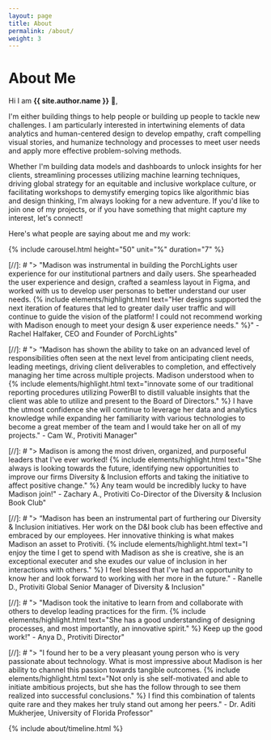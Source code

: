 ```yaml
---
layout: page
title: About
permalink: /about/
weight: 3
---
```


# **About Me**

Hi I am **{{ site.author.name }}** :wave:,<br>

I'm either building things to help people or building up people to tackle new challenges. I am particularly interested in intertwining elements of data analytics and human-centered design to develop empathy, craft compelling visual stories, and humanize technology and processes to meet user needs and apply more effective problem-solving methods.

Whether I'm building data models and dashboards to unlock insights for her clients, streamlining processes utilizing machine learning techniques, driving global strategy for an equitable and inclusive workplace culture, or facilitating workshops to demystify emerging topics like algorithmic bias and design thinking, I'm always looking for a new adventure. If you'd like to join one of my projects, or if you have something that might capture my interest, let's connect!


Here's what people are saying about me and my work:

{% include carousel.html height="50" unit="%" duration="7" %}

[//]: # "> "Madison was instrumental in building the PorchLights user experience for our institutional partners and daily users. She spearheaded the user experience and design, crafted a seamless layout in Figma, and worked with us to develop user personas to better understand our user needs. {% include elements/highlight.html text="Her designs supported the next iteration of features that led to greater daily user traffic and will continue to guide the vision of the platform! I could not recommend working with Madison enough to meet your design & user experience needs." %}" - Rachel Halfaker, CEO and Founder of PorchLights"

[//]: # "> “Madison has shown the ability to take on an advanced level of responsibilities often seen at the next level from anticipating client needs, leading meetings, driving client deliverables to completion, and effectively managing her time across multiple projects. Madison understood when to {% include elements/highlight.html text="innovate some of our traditional reporting procedures utilizing PowerBI to distill valuable insights that the client was able to utilize and present to the Board of Directors." %} I have the utmost confidence she will continue to leverage her data and analytics knowledge while expanding her familiarity with various technologies to become a great member of the team and I would take her on all of my projects." - Cam W., Protiviti Manager"

[//]: # "> Madison is among the most driven, organized, and purposeful leaders that I've ever worked! {% include elements/highlight.html text="She always is looking towards the future, identifying new opportunities to improve our firms Diversity & Inclusion efforts and taking the initiative to affect positive change." %} Any team would be incredibly lucky to have Madison join!" - Zachary A., Protiviti Co-Director of the Diversity & Inclusion Book Club"

[//]: # "> “Madison has been an instrumental part of furthering our Diversity & Inclusion initiatives. Her work on the D&I book club has been effective and embraced by our employees. Her innovative thinking is what makes Madison an asset  to Protiviti. {% include elements/highlight.html text="I enjoy the time I get to spend with Madison as she is creative, she is an exceptional executer and she exudes our value of inclusion in her interactions with others." %} I feel blessed that I've had an opportunity to know her and look forward to  working with her more in the future." - Ranelle D., Protiviti Global Senior Manager of Diversity & Inclusion"

[//]: # "> "Madison took the initative to learn from and collaborate with others to develop leading practices for the firm. {% include elements/highlight.html text="She has a good understanding of designing processes, and most importantly, an innovative spirit." %} Keep up the good work!" - Anya D., Protiviti Director"

[//]: # "> "I found her to be a very pleasant young person who is very passionate about technology. What is most impressive about Madison is her ability to channel this passion towards tangible outcomes. {% include elements/highlight.html text="Not only is she self-motivated and able to initiate ambitious projects, but she has the follow through to see them realized into successful conclusions." %} I find this combination of talents quite rare and they makes her truly stand out among her peers." - Dr. Aditi Mukherjee, University of Florida Professor"

<div class="row">
{% include about/timeline.html %}
</div>
